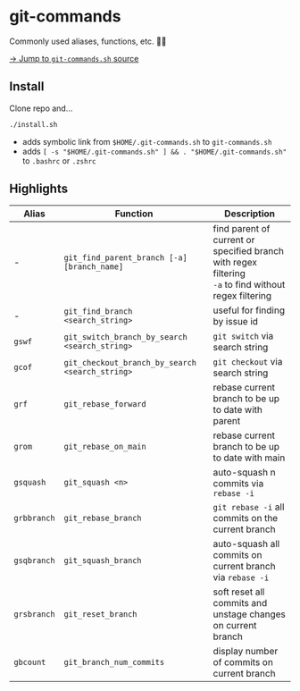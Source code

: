 # git-commands

Commonly used aliases, functions, etc. ✌🏻

[→ Jump to `git-commands.sh` source](https://github.com/reiniiriarios/git-commands/blob/main/git-commands.sh)

## Install

Clone repo and...

```sh
./install.sh
```

- adds symbolic link from `$HOME/.git-commands.sh` to `git-commands.sh`
- adds `[ -s "$HOME/.git-commands.sh" ] && . "$HOME/.git-commands.sh"` to `.bashrc` or `.zshrc`

## Highlights

Alias|Function|Description
---|---|---
-|`git_find_parent_branch [-a] [branch_name]`|find parent of current or specified branch with regex filtering<br>`-a` to find without regex filtering
-|`git_find_branch <search_string>`|useful for finding by issue id
`gswf`|`git_switch_branch_by_search <search_string>`|`git switch` via search string
`gcof`|`git_checkout_branch_by_search <search_string>`|`git checkout` via search string
`grf`|`git_rebase_forward`|rebase current branch to be up to date with parent
`grom`|`git_rebase_on_main`|rebase current branch to be up to date with main
`gsquash`|`git_squash <n>`|auto-squash n commits via `rebase -i`
`grbbranch`|`git_rebase_branch`|`git rebase -i` all commits on the current branch
`gsqbranch`|`git_squash_branch`|auto-squash all commits on current branch via `rebase -i`
`grsbranch`|`git_reset_branch`|soft reset all commits and unstage changes on current branch
`gbcount`|`git_branch_num_commits`|display number of commits on current branch
